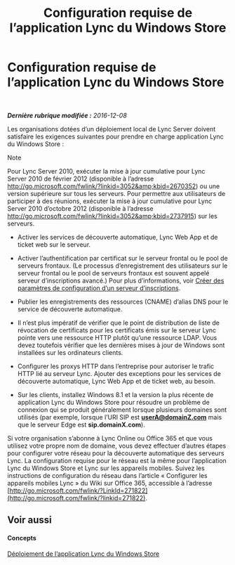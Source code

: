 ﻿---
title: Configuration requise de l’application Lync du Windows Store
TOCTitle: Configuration requise de l’application Lync du Windows Store
ms:assetid: 5f2e0a40-8450-4f61-b6f6-913fc1906020
ms:mtpsurl: https://technet.microsoft.com/fr-fr/library/JJ823129(v=OCS.15)
ms:contentKeyID: 53095433
ms.date: 12/10/2016
mtps_version: v=OCS.15
ms.translationtype: HT
---

# Configuration requise de l’application Lync du Windows Store

 

_**Dernière rubrique modifiée :** 2016-12-08_

Les organisations dotées d’un déploiement local de Lync Server doivent satisfaire les exigences suivantes pour prendre en charge application Lync du Windows Store :

> [!NOTE]  
> Pour Lync Server 2010, exécuter la mise à jour cumulative pour Lync Server 2010 de février 2012 (disponible à l’adresse <a href="http://go.microsoft.com/fwlink/?linkid=3052%26kbid=2670352" class="uri">http://go.microsoft.com/fwlink/?linkid=3052&amp;kbid=2670352</a>) ou une version supérieure sur tous les serveurs. Pour permettre aux utilisateurs de participer à des réunions, exécuter la mise à jour cumulative pour Lync Server 2010 d’octobre 2012 (disponible à l’adresse <a href="http://go.microsoft.com/fwlink/?linkid=3052%26kbid=2737915" class="uri">http://go.microsoft.com/fwlink/?linkid=3052&amp;kbid=2737915</a>) sur les serveurs.

  - Activer les services de découverte automatique, Lync Web App et de ticket web sur le serveur.

  - Activer l’authentification par certificat sur le serveur frontal ou le pool de serveurs frontaux. (Le processus d’enregistrement des utilisateurs sur le serveur frontal ou le pool de serveurs frontaux est souvent appelé serveur d’inscriptions avancé.) Pour plus d’informations, voir [Créer des paramètres de configuration d’un serveur d’inscriptions](lync-server-2013-create-registrar-configuration-settings.md).

  - Publier les enregistrements des ressources (CNAME) d’alias DNS pour le service de découverte automatique.

  - Il n’est plus impératif de vérifier que le point de distribution de liste de révocation de certificats pour les certificats émis sur le serveur Lync pointe vers une ressource HTTP plutôt qu’une ressource LDAP. Vous devez toutefois vérifier que les dernières mises à jour de Windows sont installées sur les ordinateurs clients.

  - Configurer les proxys HTTP dans l’entreprise pour autoriser le trafic HTTP lié au serveur Lync. Ajouter des exceptions pour les services de découverte automatique, Lync Web App et de ticket web, au besoin.

  - Sur les clients, installez Windows 8.1 et la version la plus récente de application Lync du Windows Store pour résoudre un problème de connexion qui se produit généralement lorsque plusieurs domaines sont utilisés (par exemple, lorsque l’URI SIP est **userA@domainZ.com** mais que le serveur Edge est **sip.domainX.com**).

Si votre organisation s’abonne à Lync Online ou Office 365 et que vous utilisez votre propre nom de domaine, vous devez effectuer d’autres étapes pour configurer votre réseau pour la découverte automatique des serveurs Lync. La configuration requise pour le réseau est la même pour l’application Lync du Windows Store et Lync sur les appareils mobiles. Suivez les instructions de configuration du réseau dans l’article « Configurer les appareils mobiles Lync » du Wiki sur Office 365, accessible à l’adresse [http://go.microsoft.com/fwlink/?LinkId=271822](http://go.microsoft.com/fwlink/?linkid=271822).

## Voir aussi

#### Concepts

[Déploiement de l’application Lync du Windows Store](lync-server-2013-deploying-lync-windows-store-app.md)

